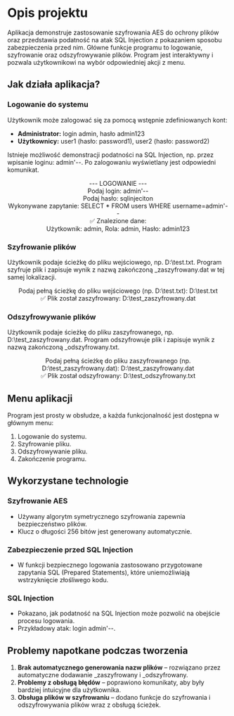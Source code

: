 # **Opis projektu**
Aplikacja demonstruje zastosowanie szyfrowania AES do ochrony plików oraz przedstawia podatność na atak SQL Injection z pokazaniem sposobu zabezpieczenia przed nim. Główne funkcje programu to logowanie, szyfrowanie oraz odszyfrowywanie plików. Program jest interaktywny i pozwala użytkownikowi na wybór odpowiedniej akcji z menu.

## **Jak działa aplikacja?**

### **Logowanie do systemu**
Użytkownik może zalogować się za pomocą wstępnie zdefiniowanych kont:
- **Administrator:** login admin, hasło admin123
- **Użytkownicy:** user1 (hasło: password1), user2 (hasło: password2)

Istnieje możliwość demonstracji podatności na SQL Injection, np. przez wpisanie loginu: admin'--.
Po zalogowaniu wyświetlany jest odpowiedni komunikat.

<div style="text-align: center;">
--- LOGOWANIE ---<br>
Podaj login: admin'--<br>
Podaj hasło: sqlinjeciton<br>
Wykonywane zapytanie: SELECT * FROM users WHERE username=admin'--<br>
✅ Znalezione dane:<br>
Użytkownik: admin, Rola: admin, Hasło: admin123
</div>

### **Szyfrowanie plików**
Użytkownik podaje ścieżkę do pliku wejściowego, np. D:\test.txt.
Program szyfruje plik i zapisuje wynik z nazwą zakończoną _zaszyfrowany.dat w tej samej lokalizacji.

<div style="text-align: center;">
Podaj pełną ścieżkę do pliku wejściowego (np. D:\test.txt): D:\test.txt<br>
✅ Plik został zaszyfrowany: D:\test_zaszyfrowany.dat
</div>

### **Odszyfrowywanie plików**
Użytkownik podaje ścieżkę do pliku zaszyfrowanego, np. D:\test_zaszyfrowany.dat.
Program odszyfrowuje plik i zapisuje wynik z nazwą zakończoną _odszyfrowany.txt.

<div style="text-align: center;">
Podaj pełną ścieżkę do pliku zaszyfrowanego (np. D:\test_zaszyfrowany.dat): D:\test_zaszyfrowany.dat<br>
✅ Plik został odszyfrowany: D:\test_odszyfrowany.txt
</div>


## **Menu aplikacji**
Program jest prosty w obsłudze, a każda funkcjonalność jest dostępna w głównym menu:
1. Logowanie do systemu.
2. Szyfrowanie pliku.
3. Odszyfrowywanie pliku.
4. Zakończenie programu.

## **Wykorzystane technologie**

### **Szyfrowanie AES**
- Używany algorytm symetrycznego szyfrowania zapewnia bezpieczeństwo plików.
- Klucz o długości 256 bitów jest generowany automatycznie.

### **Zabezpieczenie przed SQL Injection**
- W funkcji bezpiecznego logowania zastosowano przygotowane zapytania SQL (Prepared Statements), które uniemożliwiają wstrzyknięcie złośliwego kodu.

### **SQL Injection**
- Pokazano, jak podatność na SQL Injection może pozwolić na obejście procesu logowania.
- Przykładowy atak: login admin'--.

## **Problemy napotkane podczas tworzenia**
1. **Brak automatycznego generowania nazw plików** – rozwiązano przez automatyczne dodawanie _zaszyfrowany i _odszyfrowany.
2. **Problemy z obsługą błędów** – poprawiono komunikaty, aby były bardziej intuicyjne dla użytkownika.
3. **Obsługa plików w szyfrowaniu** – dodano funkcje do szyfrowania i odszyfrowywania plików wraz z obsługą ścieżek.




